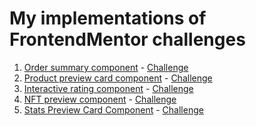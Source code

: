# My implementations of FrontendMentor challenges

1. [Order summary component]() - [Challenge](https://www.frontendmentor.io/challenges/order-summary-component-QlPmajDUj)
2. [Product preview card component](./product-preview-card-component) - [Challenge](https://www.frontendmentor.io/solutions/product-preview-card-component-UytDN6E0Lg)   
3. [Interactive rating component](./interactive-rating-component) - [Challenge](https://www.frontendmentor.io/challenges/interactive-rating-component-koxpeBUmI) 
4. [NFT preview component](./nft-preview-card-component) - [Challenge](https://www.frontendmentor.io/challenges/nft-preview-card-component-SbdUL_w0U)
5. [Stats Preview Card Component](./stats-preview-card-component) - [Challenge](https://www.frontendmentor.io/challenges/stats-preview-card-component-8JqbgoU62)
